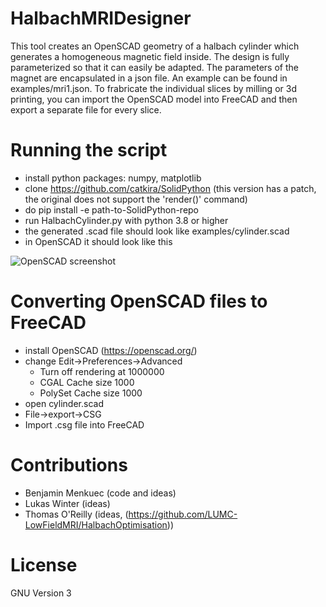 # HalbachMRIDesigner
This tool creates an OpenSCAD geometry of a halbach cylinder which generates a homogeneous magnetic field inside. The design is fully parameterized so that it can easily be adapted. The parameters of the magnet are encapsulated in a json file. An example can be found in examples/mri1.json.
To frabricate the individual slices by milling or 3d printing, you can import the OpenSCAD model into FreeCAD and then export a separate file for every slice.

# Running the script
- install python packages: numpy, matplotlib
- clone https://github.com/catkira/SolidPython (this version has a patch, the original does not support the 'render()' command)
- do pip install -e path-to-SolidPython-repo
- run HalbachCylinder.py with python 3.8 or higher
- the generated .scad file should look like examples/cylinder.scad
- in OpenSCAD it should look like this

![OpenSCAD screenshot](https://github.com/menkueclab/HalbachMRIDesigner/blob/master/examples/cylinder.png?raw=true)

# Converting OpenSCAD files to FreeCAD
- install OpenSCAD (https://openscad.org/)
- change Edit->Preferences->Advanced
  - Turn off rendering at 1000000
  - CGAL Cache size 1000
  - PolySet Cache size 1000
- open cylinder.scad
- File->export->CSG
- Import .csg file into FreeCAD

# Contributions
- Benjamin Menkuec (code and ideas)
- Lukas Winter (ideas)
- Thomas O'Reilly (ideas, (https://github.com/LUMC-LowFieldMRI/HalbachOptimisation))

# License
GNU Version 3
